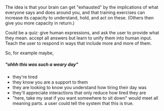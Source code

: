 The idea is that your brain can get "exhausted" by the implications of what everyone says and does around you, and that training exercises can increase its capacity to understand, hold, and act on these.  (Others then give you more capacity in return.)

Could be a quiz: give human expressions, and ask the user to provide what they mean.  accept all answers but learn to unify them into human input.  Teach the user to respond in ways that include more and more of them.

So, for example maybe,

##### "ohhh this was such a weary day"
- they're tired
- they know you are a support to them
- they are looking to know you understand how tiring their day was
- they'll appreciate interactions that only reduce how tired they are
- "here, take my seat if you want somewhere to sit down" would meet all meaning parts.  a user could tell the system that this is true.
